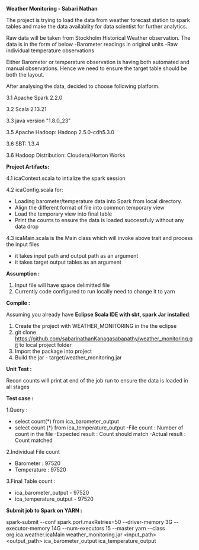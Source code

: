 **Weather Monitoring - Sabari Nathan**

The project is trying to load the data from weather forecast station to spark tables and make the data availablity for data scientist for further analytics.

Raw data will be taken from Stockholm Historical Weather observation. The data is in the form of below
-Barometer readings in original units 
-Raw individual temperature observations

Either Barometer or temperature observation is having both automated and manual observations. Hence we need to ensure the target table should be both the layout.

After analysing the data, decided to choose following platform.

3.1 Apache Spark 2.2.0

3.2 Scala 2.13.21

3.3 java version "1.8.0_23"

3.5 Apache Hadoop: Hadoop 2.5.0-cdh5.3.0

3.6 SBT: 1.3.4

3.6 Hadoop Distribution: Cloudera/Horton Works

**Project Artifacts:**

4.1 icaContext.scala to intialize the spark session

4.2 icaConfig.scala for:

  - Loading barometer/temperature data into Spark from local directory.
  - Align the different format of file into common temporary view  
  - Load the temporary view into final table
  - Print the counts to ensure the data is loaded successfuly without any data drop

4.3 icaMain.scala is the Main class which will invoke above trait and process the input files
  - it takes input path and output path as an argument
  - it takes target output tables as an argument

**Assumption :**

1) Input file will have space delimitted file
2) Currently code configured to run locally need to change it to yarn

**Compile :**

Assuming you already have **Eclipse Scala IDE with sbt, spark Jar installed**:

1. Create the project with WEATHER_MONITORING in the the eclipse 
2. git clone https://github.com/sabarinathanKanagasabapathy/weather_monitoring.git to local project folder
3. Import the package into project
4. Build the jar - target/weather_monitoring.jar

**Unit Test :**

Recon counts will print at end of the job run to ensure the data is loaded in all stages

**Test case :**

1.Query :
  - select count(*) from ica_barometer_output
  - select count (*) from ica_temperature_output
-File count : Number of count in the file
-Expected result : Count should match
-Actual result  :  Count matched

2.Individual File count
 - Barometer   : 97520
 - Temperature : 97520

3.Final Table count :
 - ica_barometer_output   - 97520
 - ica_temperature_output - 97520

**Submit job to Spark on YARN :**

spark-submit --conf spark.port.maxRetries=50 --driver-memory 3G --executor-memory 14G --num-executors 15 --master yarn --class org.ica.weather.icaMain weather_monitoring.jar <input_path> <output_path> ica_barometer_output ica_temperature_output
